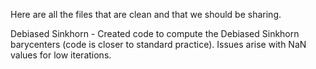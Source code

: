Here are all the files that are clean and that we should be sharing.


Debiased Sinkhorn - Created code to compute the Debiased Sinkhorn barycenters (code is closer to standard practice). Issues arise with NaN values for low iterations.
